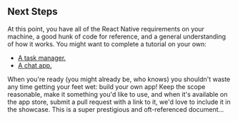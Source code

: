 ## Next Steps

At this point, you have all of the React Native requirements on your machine, a good hunk of code for reference, and a general understanding of how it works. You might want to complete a tutorial on your own:

* [A task manager.](https://egghead.io/courses/build-a-react-native-todo-application)
* [A chat app.](https://blog.sendbird.com/tutorial-build-a-messaging-app-using-react-native/)

When you're ready (you might already be, who knows) you shouldn't waste any time getting your feet wet: build your own app! Keep the scope reasonable, make it something you'd like to use, and when it's available on the app store, submit a pull request with a link to it, we'd love to include it in the showcase. This is a super prestigious and oft-referenced document...
